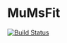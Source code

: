 # MuMsFit

[![Build Status](https://travis-ci.org/MH0896/MuMsFit.svg?branch=master)](https://travis-ci.org/MH0896/MuMsFit)
